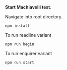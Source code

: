   **Start Machiavelli test.**

  Navigate into root directory.

  ```shell
  npm install
  ```
  
  To run readline variant
  
  ```shell
  npm run begin
  ```
  
  To run enquirer variant
  
  ```shell
  npm run start
  ```
